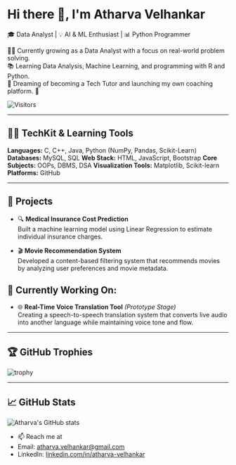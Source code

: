 # Hi there 👋, I'm Atharva Velhankar

🎓 Data Analyst | 💡 AI & ML Enthusiast | 📊 Python Programmer

👨‍💻 Currently growing as a Data Analyst with a focus on real-world problem solving.  
📚 Learning Data Analysis, Machine Learning, and programming with R and Python.  
🎯 Dreaming of becoming a Tech Tutor and launching my own coaching platform. 🌟

![Visitors](https://komarev.com/ghpvc/?username=athar1344&label=PROFILE%20VIEWS&color=darkblue)


---

## 👨‍💻 TechKit & Learning Tools

**Languages:**  C, C++, Java, Python (NumPy, Pandas, Scikit-Learn)
**Databases:**  MySQL, SQL
**Web Stack:**  HTML, JavaScript, Bootstrap
**Core Subjects:**  OOPs, DBMS, DSA
**Visualization Tools:**  Matplotlib, Scikit-learn
**Platforms:**  GitHub

---

## 🚀 Projects

- 🔍 **Medical Insurance Cost Prediction**  
  Built a machine learning model using Linear Regression to estimate individual insurance charges.

- 🎬 **Movie Recommendation System**  
  Developed a content-based filtering system that recommends movies by analyzing user preferences and movie metadata.

## 🌱 Currently Working On:

- 🌐 **Real-Time Voice Translation Tool** *(Prototype Stage)*  
  Creating a speech-to-speech translation system that converts live audio into another language while maintaining voice tone and flow.
  

---

## 🏆 GitHub Trophies
![trophy](https://github-profile-trophy.vercel.app/?username=athar1344&theme=onedark&no-frame=true&margin-w=15&margin-h=15)

---

## 📈 GitHub Stats
![Atharva's GitHub stats](https://github-readme-stats.vercel.app/api?username=athar1344&show_icons=true&theme=radical)


- 📫 Reach me at
- Email: [atharva.velhankar@gmail.com](mailto:atharva.velhankar@gmail.com)
- LinkedIn: [linkedin.com/in/atharva-velhankar](https://www.linkedin.com/in/atharva-velhankar)
